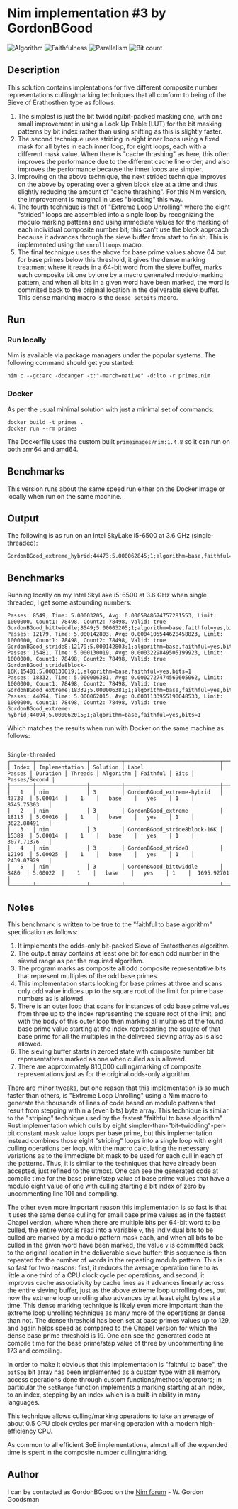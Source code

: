 # Nim implementation #3 by GordonBGood

![Algorithm](https://img.shields.io/badge/Algorithm-base-green)
![Faithfulness](https://img.shields.io/badge/Faithful-yes-green)
![Parallelism](https://img.shields.io/badge/Parallel-no-green)
![Bit count](https://img.shields.io/badge/Bits-1-green)

## Description

This solution contains implentations for five different composite number representations culling/marking techniques that all conform to being of the Sieve of Erathosthen type as follows:
1. The simplest is just the bit twidding/bit-packed masking one, with one small improvement in using a Look Up Table (LUT) for the bit masking patterns by bit index rather than using shifting as this is slightly faster.
2. The second technique uses striding in eight inner loops using a fixed mask for all bytes in each inner loop, for eight loops, each with a different mask value.  When there is "cache thrashing" as here, this often improves the performance due to the different cache line order, and also improves the performance because the inner loops are simpler.
3. Improving on the above technique, the next strided technique improves on the above by operating over a given block size at a time and thus slightly reducing the amount of "cache thrashing".  For this Nim version, the improvement is marginal in uses "blocking" this way.
4. The fourth technique is that of "Extreme Loop Unrolling" where the eight "strided" loops are assembled into a single loop by recognizing the modulo marking patterns and using immediate values for the marking of each individual composite number bit; this can't use the block approach because it advances through the sieve buffer from start to finish.  This is implemented using the `unrollLoops` macro.
5. The final technique uses the above for base prime values above 64 but for base primes below this threshold, it gives the dense marking treatment where it reads in a 64-bit word from the sieve buffer, marks each composite bit one by one by a macro generated modulo marking pattern, and when all bits in a given word have been marked, the word is commited back to the original location in the deliverable sieve buffer.  This dense marking macro is the `dense_setbits` macro.

## Run

### Run locally

Nim is available via package managers under the popular systems. The following command should get you started:

```
nim c --gc:arc -d:danger -t:"-march=native" -d:lto -r primes.nim
```

### Docker

As per the usual minimal solution with just a minimal set of commands:

```
docker build -t primes .
docker run --rm primes
```

The Dockerfile uses the custom built `primeimages/nim:1.4.8` so it can run on both arm64 and amd64.

## Benchmarks

This version runs about the same speed run either on the Docker image or locally when run on the same machine.

## Output

The following is as run on an Intel SkyLake i5-6500 at 3.6 GHz (single-threaded):
```
GordonBGood_extreme_hybrid;44473;5.000062845;1;algorithm=base,faithful=yes,bits=1
```

## Benchmarks

Running locally on my Intel SkyLake i5-6500 at 3.6 GHz when single threaded, I get some astounding numbers:

```
Passes: 8549, Time: 5.00003205, Avg: 0.0005848674757281553, Limit: 1000000, Count1: 78498, Count2: 78498, Valid: true
GordonBGood_bittwiddle;8549;5.00003205;1;algorithm=base,faithful=yes,bits=1
Passes: 12179, Time: 5.000142803, Avg: 0.0004105544628458823, Limit: 1000000, Count1: 78498, Count2: 78498, Valid: true
GordonBGood_stride8;12179;5.000142803;1;algorithm=base,faithful=yes,bits=1
Passes: 15481, Time: 5.000130019, Avg: 0.0003229849505199923, Limit: 1000000, Count1: 78498, Count2: 78498, Valid: true
GordonBGood_stride8block-16K;15481;5.000130019;1;algorithm=base,faithful=yes,bits=1
Passes: 18332, Time: 5.000006381, Avg: 0.0002727474569605062, Limit: 1000000, Count1: 78498, Count2: 78498, Valid: true
GordonBGood_extreme;18332;5.000006381;1;algorithm=base,faithful=yes,bits=1
Passes: 44094, Time: 5.000062015, Avg: 0.0001133955190048533, Limit: 1000000, Count1: 78498, Count2: 78498, Valid: true
GordonBGood_extreme-hybrid;44094;5.000062015;1;algorithm=base,faithful=yes,bits=1
```
Which matches the results when run with Docker on the same machine as follows:

```
                                                                Single-threaded                                                                 
┌───────┬────────────────┬──────────┬──────────────────────────────┬────────┬──────────┬─────────┬───────────┬──────────┬──────┬───────────────┐
│ Index │ Implementation │ Solution │ Label                        │ Passes │ Duration │ Threads │ Algorithm │ Faithful │ Bits │ Passes/Second │
├───────┼────────────────┼──────────┼──────────────────────────────┼────────┼──────────┼─────────┼───────────┼──────────┼──────┼───────────────┤
│   1   │ nim            │ 3        │ GordonBGood_extreme-hybrid   │ 43730  │ 5.00014  │    1    │   base    │   yes    │ 1    │  8745.75303   │
│   2   │ nim            │ 3        │ GordonBGood_extreme          │ 18115  │ 5.00016  │    1    │   base    │   yes    │ 1    │  3622.88491   │
│   3   │ nim            │ 3        │ GordonBGood_stride8block-16K │ 15389  │ 5.00014  │    1    │   base    │   yes    │ 1    │  3077.71376   │
│   4   │ nim            │ 3        │ GordonBGood_stride8          │ 12196  │ 5.00025  │    1    │   base    │   yes    │ 1    │  2439.07929   │
│   5   │ nim            │ 3        │ GordonBGood_bittwiddle       │  8480  │ 5.00022  │    1    │   base    │   yes    │ 1    │  1695.92701   │
└───────┴────────────────┴──────────┴──────────────────────────────┴────────┴──────────┴─────────┴───────────┴──────────┴──────┴───────────────┘
```

## Notes

This benchmark is written to be true to the "faithful to base algorithm" specification as follows:

1. It implements the odds-only bit-packed Sieve of Eratosthenes algorithm.
2. The output array contains at least one bit for each odd number in the sieved range as per the required algorithm.
3. The program marks as composite all odd composite representative bits that represent multiples of the odd base primes.
4. This implementation starts looking for base primes at three and scans only odd value indices up to the square root of the limit for prime base numbers as is allowed.
5. There is an outer loop that scans for instances of odd base prime values from three up to the index representing the square root of the limit, and with the body of this outer loop then marking all multiples of the found base prime value starting at the index representing the square of that base prime for all the multiples in the delivered sieving array as is also allowed.
6. The sieving buffer starts in zeroed state with composite number bit representatives marked as one when culled as is allowed.
7. There are approximately 810,000 culling/marking of composite representations just as for the original odds-only algorithm.

There are minor tweaks, but one reason that this implementation is so much faster than others, is "Extreme Loop Unrolling" using a Nim macro to generate the thousands of lines of code based on modulo patterns that result from stepping within a (even bits) byte array.  This technique is similar to the "striping" technique used by the fastest "faithful to base algorithm" Rust implementation which culls by eight simpler-than-"bit-twiddling"-per-bit constant mask value loops per base prime, but this implementation instead combines those eight "striping" loops into a single loop with eight culling operations per loop, with the macro calculating the necessary variations as to the immediate bit mask to be used for each cull in each of the patterns.  Thus, it is similar to the techniques that have already been accepted, just refined to the utmost.  One can see the generated code at compile time for the base prime/step value of base prime values that have a modulo eight value of one with culling starting a bit index of zero by uncommenting line 101 and compiling.

The other even more important reason this implementation is so fast is that it uses the same dense culling for small base prime values as in the fastest Chapel version, where when there are multiple bits per 64-bit word to be culled, the entire word is read into a variable `v`, the individual bits to be culled are marked by a modulo pattern mask each, and when all bits to be culled in the given word have been marked, the value `v` is committed back to the original location in the deliverable sieve buffer; this sequence is then repeated for the number of words in the repeating modulo pattern.  This is so fast for two reasons:  first, it reduces the average operation time to as little a one third of a CPU clock cycle per operations, and second, it improves cache associativity by cache lines as it advances linearly across the entire sieving buffer, just as the above extreme loop unrolling does, but now the extreme loop unrolling also advances by at least eight bytes at a time.  This dense marking technique is likely even more important than the extreme loop unrolling technique as many more of the operations ar dense than not.  The dense threshold has been set at base primes values up to 129, and again helps speed as compared to the Chapel version for which the dense base prime threshold is 19.  One can see the generated code at compile time for the base prime/step value of three by uncommenting line 173 and compiling.

In order to make it obvious that this implementation is "faithful to base", the `bitSeq`  bit array has been implemented as a custom type with all memory access operations done through custom functions/methods/operators; in particular the `setRange` function implements a marking starting at an index, to an index, stepping by an index which is a built-in ability in many languages.

This technique allows culling/marking operations to take an average of about 0.5 CPU clock cycles per marking operation with a modern high-efficiency CPU.

As common to all efficient SoE implementations, almost all of the expended time is spent in the composite number culling/marking.

## Author

I can be contacted as GordonBGood on the [Nim forum](https://forum.nim-lang.org/) - W. Gordon Goodsman
